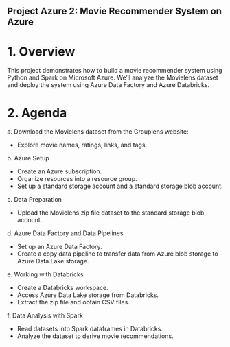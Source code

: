 ## Project Azure 2: Movie Recommender System on Azure

# 1. Overview
This project demonstrates how to build a movie recommender system using Python and Spark on Microsoft Azure. We’ll analyze the Movielens dataset and deploy the system using Azure Data Factory and Azure Databricks.

# 2. Agenda
   
a. Download the Movielens dataset from the Grouplens website: 
+ Explore movie names, ratings, links, and tags.

b. Azure Setup
+ Create an Azure subscription.
+ Organize resources into a resource group.
+ Set up a standard storage account and a standard storage blob account.
  
c. Data Preparation
+ Upload the Movielens zip file dataset to the standard storage blob account.
  
d. Azure Data Factory and Data Pipelines
+ Set up an Azure Data Factory.
+ Create a copy data pipeline to transfer data from Azure blob storage to Azure Data Lake storage.
  
e. Working with Databricks
+ Create a Databricks workspace.
+ Access Azure Data Lake storage from Databricks.
+ Extract the zip file and obtain CSV files.
  
f. Data Analysis with Spark
+ Read datasets into Spark dataframes in Databricks.
+ Analyze the dataset to derive movie recommendations.
